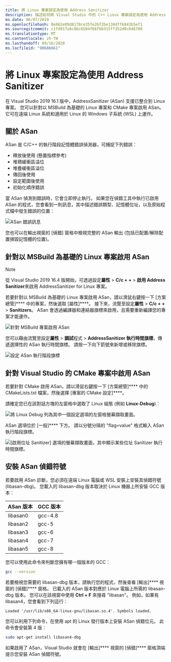 ```yaml
---
title: 將 Linux 專案設定為使用 Address Sanitizer
description: 描述如何將 Visual Studio 中的 C++ Linux 專案設定為使用 Address Sanitizer。
ms.date: 06/07/2019
ms.openlocfilehash: 0e862e09d8178ce35fe26f2be138d7f6843b5ef1
ms.sourcegitcommit: c1fd917a8c06c6504f66f66315ff352d0c046700
ms.translationtype: MT
ms.contentlocale: zh-TW
ms.lasthandoff: 09/16/2020
ms.locfileid: "90686661"
---
```

# <a name="configure-linux-projects-to-use-address-sanitizer"></a>將 Linux 專案設定為使用 Address Sanitizer

在 Visual Studio 2019 16.1 版中，AddressSanitizer (ASan) 支援已整合到 Linux 專案。 您可以針對以 MSBuild 為基礎的 Linux 專案和 CMake 專案啟用 ASan。 它可在遠端 Linux 系統和適用於 Linux 的 Windows 子系統 (WSL) 上運作。

## <a name="about-asan"></a>關於 ASan

ASan 是 C/C++ 的執行階段記憶體錯誤偵測器，可捕捉下列錯誤：

- 釋放後使用 (懸置指標參考)
- 堆積緩衝區溢位
- 堆疊緩衝區溢位
- 傳回後使用
- 設定範圍後使用
- 初始化順序錯誤

當 ASan 偵測到錯誤時，它會立即停止執行。 如果您在偵錯工具中執行已啟用 ASan 的程式，您會看到一則訊息，其中描述錯誤類型、記憶體位址，以及原始程式檔中發生錯誤的位置：

   ![ASan 錯誤訊息](media/asan-error.png)

您也可以在輸出視窗的 [偵錯] 窗格中檢視完整的 ASan 輸出 (包括已配置/解除配置損毀記憶體的位置)。

## <a name="enable-asan-for-msbuild-based-linux-projects"></a>針對以 MSBuild 為基礎的 Linux 專案啟用 ASan

> [!NOTE]
> 從 Visual Studio 2019 16.4 版開始，可透過設定**屬性**  >  **C/c + +**  >  **啟用 Address Sanitizer**來啟用 AddressSanitizer for Linux 專案。

若要針對以 MSBuild 為基礎的 Linux 專案啟用 ASan，請以滑鼠右鍵按一下 [方案總管]**** 中的專案，然後選取 [屬性]****。 接下來，流覽至設定**屬性**  >  **C/c + +**  >  **Sanitizers**。 ASan 會透過編譯器和連結器旗標來啟用，且需要重新編譯您的專案才能運作。

![針對 MSBuild 專案啟用 ASan](media/msbuild-asan-prop-page.png)

您可以藉由流覽至設定**屬性**  >  **調試**程式  >  **AddressSanitizer 執行時間旗標**，傳遞選擇性的 ASan 執行時間旗標。 請按一下向下箭號來新增或移除旗標。

![設定 ASan 執行階段旗標](media/msbuild-asan-runtime-flags.png)

## <a name="enable-asan-for-visual-studio-cmake-projects"></a>針對 Visual Studio 的 CMake 專案中啟用 ASan

若要針對 CMake 啟用 ASan，請以滑鼠右鍵按一下 [方案總管]**** 中的 CMakeLists.txt 檔案，然後選擇 [專案的 CMake 設定]****。

請確定您已在該對話方塊的左窗格中選取了 Linux 組態 (例如 **Linux-Debug**)：

![將 Linux Debug 列為其中一個設定選項的左窗格螢幕擷取畫面。](media/linux-debug-configuration.png)

ASan 選項位於 [一般]**** 下方。 請以分號分隔的 "flag=value" 格式輸入 ASan 執行階段旗標。

![[啟用位址 Sanitizer] 選項的螢幕擷取畫面，其中顯示某些位址 Sanitizer 執行時間旗標。](media/cmake-settings-asan-options.png)

## <a name="install-the-asan-debug-symbols"></a>安裝 ASan 偵錯符號

若要啟用 ASan 診斷，您必須在遠端 Linux 電腦或 WSL 安裝上安裝其偵錯符號 (libasan-dbg)。 您載入的 libasan-dbg 版本取決於 Linux 機器上所安裝 GCC 版本：

|**ASan 版本**|**GCC 版本**|
| --- | --- |
|libasan0|gcc-4.8|
|libasan2|gcc-5|
|libasan3|gcc-6|
|libasan4|gcc-7|
|libasan5|gcc-8|

您可以使用此命令來判斷您擁有哪一個版本的 GCC：

```bash
gcc --version
```

若要檢視您需要的 libasan-dbg 版本，請執行您的程式，然後查看 [輸出]**** 視窗的 [偵錯]**** 窗格。 已載入的 ASan 版本對應於 Linux 電腦上所需的 libasan-dbg 版本。 您可以在該視窗中使用 **Ctrl + F** 來搜尋 "libasan"。 例如，如果有 libasan4，您會看到下列這行：

```Output
Loaded '/usr/lib/x86_64-linux-gnu/libasan.so.4'. Symbols loaded.
```

您可以利用下列命令，在使用 apt 的 Linux 發行版本上安裝 ASan 偵錯位元。 此命令會安裝第 4 版：

```bash
sudo apt-get install libasan4-dbg
```

如果啟用了 ASan，Visual Studio 就會在 [輸出]**** 視窗的 [偵錯]**** 窗格頂端提示您安裝 ASan 偵錯符號。
